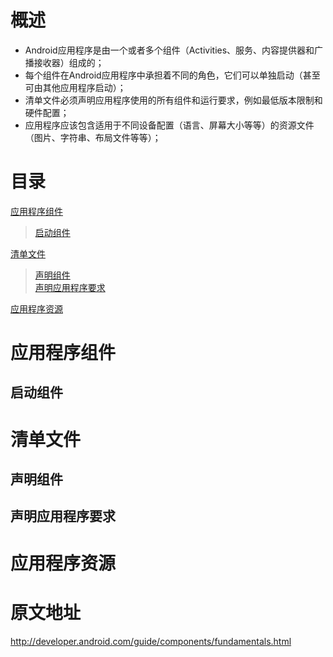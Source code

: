 # 概述 #

+ Android应用程序是由一个或者多个组件（Activities、服务、内容提供器和广播接收器）组成的；
+ 每个组件在Android应用程序中承担着不同的角色，它们可以单独启动（甚至可由其他应用程序启动）；
+ 清单文件必须声明应用程序使用的所有组件和运行要求，例如最低版本限制和硬件配置；
+ 应用程序应该包含适用于不同设备配置（语言、屏幕大小等等）的资源文件（图片、字符串、布局文件等等）；


# 目录 #

[应用程序组件](#ApplicationComponents)	
> [启动组件](#ActivateComponents)	

[清单文件](#ManifestFile)	
> [声明组件](#DeclareComponents)	
> [声明应用程序要求](#DeclareRequirements)

[应用程序资源](#ApplicationResources)    


应用程序组件 <a id="ApplicationComponents" />
===============================================


启动组件 <a id="ActivateComponents" />
--------------------------------------


清单文件 <a id="ManifestFile" />
================================


声明组件 <a id="DeclareComponents" />
-------------------------------------


声明应用程序要求 <a id="DeclareRequirements" />
-----------------------------------------------


应用程序资源 <a id="ApplicationResources" />
============================================


# 原文地址 #

<http://developer.android.com/guide/components/fundamentals.html>
